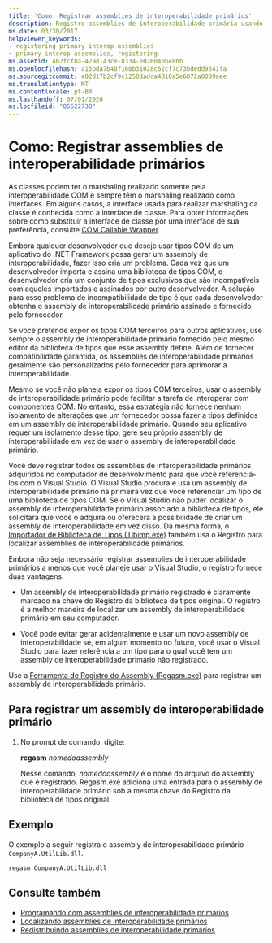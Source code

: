 ```yaml
---
title: 'Como: Registrar assemblies de interoperabilidade primários'
description: Registre assemblies de interoperabilidade primária usando a ferramenta de registro de assembly (Regasm.exe) e leia sobre outros problemas relacionados a assemblies de interoperabilidade.
ms.date: 03/30/2017
helpviewer_keywords:
- registering primary interop assemblies
- primary interop assemblies, registering
ms.assetid: 4b2fcf8a-429d-43ce-8334-e026040be8bb
ms.openlocfilehash: a15bda7b40f160b31028c62cf7c73bdedd9541fa
ms.sourcegitcommit: e02d17b2cf9c1258dadda4810a5e6072a0089aee
ms.translationtype: MT
ms.contentlocale: pt-BR
ms.lasthandoff: 07/01/2020
ms.locfileid: "85622738"
---
```

# <a name="how-to-register-primary-interop-assemblies"></a>Como: Registrar assemblies de interoperabilidade primários

As classes podem ter o marshaling realizado somente pela interoperabilidade COM e sempre têm o marshaling realizado como interfaces. Em alguns casos, a interface usada para realizar marshaling da classe é conhecida como a interface de classe. Para obter informações sobre como substituir a interface de classe por uma interface de sua preferência, consulte [COM Callable Wrapper](../../standard/native-interop/com-callable-wrapper.md).

 Embora qualquer desenvolvedor que deseje usar tipos COM de um aplicativo do .NET Framework possa gerar um assembly de interoperabilidade, fazer isso cria um problema. Cada vez que um desenvolvedor importa e assina uma biblioteca de tipos COM, o desenvolvedor cria um conjunto de tipos exclusivos que são incompatíveis com aqueles importados e assinados por outro desenvolvedor. A solução para esse problema de incompatibilidade de tipo é que cada desenvolvedor obtenha o assembly de interoperabilidade primário assinado e fornecido pelo fornecedor.

 Se você pretende expor os tipos COM terceiros para outros aplicativos, use sempre o assembly de interoperabilidade primário fornecido pelo mesmo editor da biblioteca de tipos que esse assembly define. Além de fornecer compatibilidade garantida, os assemblies de interoperabilidade primários geralmente são personalizados pelo fornecedor para aprimorar a interoperabilidade.

 Mesmo se você não planeja expor os tipos COM terceiros, usar o assembly de interoperabilidade primário pode facilitar a tarefa de interoperar com componentes COM. No entanto, essa estratégia não fornece nenhum isolamento de alterações que um fornecedor possa fazer a tipos definidos em um assembly de interoperabilidade primário. Quando seu aplicativo requer um isolamento desse tipo, gere seu próprio assembly de interoperabilidade em vez de usar o assembly de interoperabilidade primário.

 Você deve registrar todos os assemblies de interoperabilidade primários adquiridos no computador de desenvolvimento para que você referenciá-los com o Visual Studio. O Visual Studio procura e usa um assembly de interoperabilidade primário na primeira vez que você referenciar um tipo de uma biblioteca de tipos COM. Se o Visual Studio não puder localizar o assembly de interoperabilidade primário associado à biblioteca de tipos, ele solicitará que você o adquira ou oferecerá a possibilidade de criar um assembly de interoperabilidade em vez disso. Da mesma forma, o [Importador de Biblioteca de Tipos (Tlbimp.exe)](../tools/tlbimp-exe-type-library-importer.md) também usa o Registro para localizar assemblies de interoperabilidade primários.

 Embora não seja necessário registrar assemblies de interoperabilidade primários a menos que você planeje usar o Visual Studio, o registro fornece duas vantagens:

- Um assembly de interoperabilidade primário registrado é claramente marcado na chave do Registro da biblioteca de tipos original. O registro é a melhor maneira de localizar um assembly de interoperabilidade primário em seu computador.

- Você pode evitar gerar acidentalmente e usar um novo assembly de interoperabilidade se, em algum momento no futuro, você usar o Visual Studio para fazer referência a um tipo para o qual você tem um assembly de interoperabilidade primário não registrado.

Use a [Ferramenta de Registro do Assembly (Regasm.exe)](../tools/regasm-exe-assembly-registration-tool.md) para registrar um assembly de interoperabilidade primário.

## <a name="to-register-a-primary-interop-assembly"></a>Para registrar um assembly de interoperabilidade primário

1. No prompt de comando, digite:

     **regasm** *nomedoassembly*

     Nesse comando, *nomedoassembly* é o nome do arquivo do assembly que é registrado. Regasm.exe adiciona uma entrada para o assembly de interoperabilidade primário sob a mesma chave do Registro da biblioteca de tipos original.

## <a name="example"></a>Exemplo
 O exemplo a seguir registra o assembly de interoperabilidade primário `CompanyA.UtilLib.dll`.

```console
regasm CompanyA.UtilLib.dll
```

## <a name="see-also"></a>Consulte também

- [Programando com assemblies de interoperabilidade primários](https://docs.microsoft.com/previous-versions/dotnet/netframework-4.0/baxfadst(v=vs.100))
- [Localizando assemblies de interoperabilidade primários](https://docs.microsoft.com/previous-versions/dotnet/netframework-4.0/y06sxw56(v=vs.100))
- [Redistribuindo assemblies de interoperabilidade primários](https://docs.microsoft.com/previous-versions/dotnet/netframework-4.0/w0dt2w20(v=vs.100))
